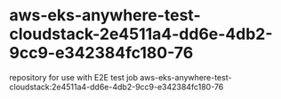 # aws-eks-anywhere-test-cloudstack-2e4511a4-dd6e-4db2-9cc9-e342384fc180-76
repository for use with E2E test job aws-eks-anywhere-test-cloudstack:2e4511a4-dd6e-4db2-9cc9-e342384fc180-76
